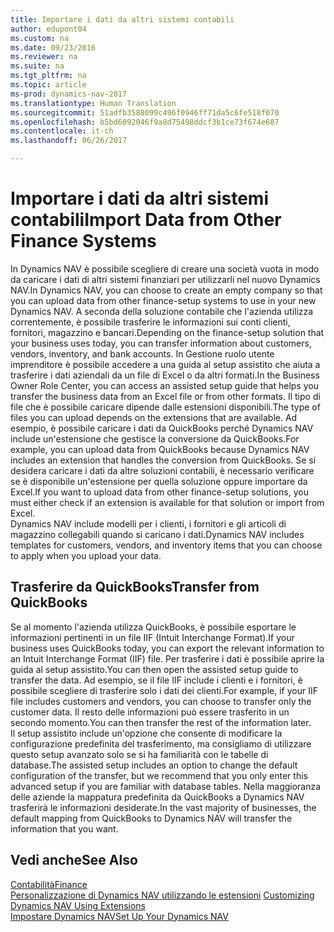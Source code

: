 ```yaml
---
title: Importare i dati da altri sistemi contabili
author: edupont04
ms.custom: na
ms.date: 09/23/2016
ms.reviewer: na
ms.suite: na
ms.tgt_pltfrm: na
ms.topic: article
ms-prod: dynamics-nav-2017
ms.translationtype: Human Translation
ms.sourcegitcommit: 51adfb3588099c496f0946ff71da5c6fe518f070
ms.openlocfilehash: b5bd6092046f9a8d75498ddcf3b1ce73f674e687
ms.contentlocale: it-ch
ms.lasthandoff: 06/26/2017

---
```


# <a name="import-data-from-other-finance-systems"></a><span data-ttu-id="72914-102">Importare i dati da altri sistemi contabili</span><span class="sxs-lookup"><span data-stu-id="72914-102">Import Data from Other Finance Systems</span></span>
<span data-ttu-id="72914-103">In Dynamics NAV è possibile scegliere di creare una società vuota in modo da caricare i dati di altri sistemi finanziari per utilizzarli nel nuovo Dynamics NAV.</span><span class="sxs-lookup"><span data-stu-id="72914-103">In Dynamics NAV, you can choose to create an empty company so that you can upload data from other finance-setup systems to use in your new Dynamics NAV.</span></span> <span data-ttu-id="72914-104">A seconda della soluzione contabile che l'azienda utilizza correntemente, è possibile trasferire le informazioni sui conti clienti, fornitori, magazzino e bancari.</span><span class="sxs-lookup"><span data-stu-id="72914-104">Depending on the finance-setup solution that your business uses today, you can transfer information about customers, vendors, inventory, and bank accounts.</span></span>
<span data-ttu-id="72914-105">In Gestione ruolo utente imprenditore è possibile accedere a una guida al setup assistito che aiuta a trasferire i dati aziendali da un file di Excel o da altri formati.</span><span class="sxs-lookup"><span data-stu-id="72914-105">In the Business Owner Role Center, you can access an assisted setup guide that helps you transfer the business data from an Excel file or from other formats.</span></span> <span data-ttu-id="72914-106">Il tipo di file che è possibile caricare dipende dalle estensioni disponibili.</span><span class="sxs-lookup"><span data-stu-id="72914-106">The type of files you can upload depends on the extensions that are available.</span></span> <span data-ttu-id="72914-107">Ad esempio, è possibile caricare i dati da QuickBooks perché Dynamics NAV include un'estensione che gestisce la conversione da QuickBooks.</span><span class="sxs-lookup"><span data-stu-id="72914-107">For example, you can upload data from QuickBooks because Dynamics NAV includes an extension that handles the conversion from QuickBooks.</span></span> <span data-ttu-id="72914-108">Se si desidera caricare i dati da altre soluzioni contabili, è necessario verificare se è disponibile un'estensione per quella soluzione oppure importare da Excel.</span><span class="sxs-lookup"><span data-stu-id="72914-108">If you want to upload data from other finance-setup solutions, you must either check if an extension is available for that solution or import from Excel.</span></span>  
<span data-ttu-id="72914-109">Dynamics NAV include modelli per i clienti, i fornitori e gli articoli di magazzino collegabili quando si caricano i dati.</span><span class="sxs-lookup"><span data-stu-id="72914-109">Dynamics NAV includes templates for customers, vendors, and inventory items that you can choose to apply when you upload your data.</span></span>  

## <a name="transfer-from-quickbooks"></a><span data-ttu-id="72914-110">Trasferire da QuickBooks</span><span class="sxs-lookup"><span data-stu-id="72914-110">Transfer from QuickBooks</span></span>
<span data-ttu-id="72914-111">Se al momento l'azienda utilizza QuickBooks, è possibile esportare le informazioni pertinenti in un file IIF (Intuit Interchange Format).</span><span class="sxs-lookup"><span data-stu-id="72914-111">If your business uses QuickBooks today, you can export the relevant information to an Intuit Interchange Format (IIF) file.</span></span> <span data-ttu-id="72914-112">Per trasferire i dati è possibile aprire la guida al setup assistito.</span><span class="sxs-lookup"><span data-stu-id="72914-112">You can then open the assisted setup guide to transfer the data.</span></span>
<span data-ttu-id="72914-113">Ad esempio, se il file IIF include i clienti e i fornitori, è possibile scegliere di trasferire solo i dati dei clienti.</span><span class="sxs-lookup"><span data-stu-id="72914-113">For example, if your IIF file includes customers and vendors, you can choose to transfer only the customer data.</span></span> <span data-ttu-id="72914-114">Il resto delle informazioni può essere trasferito in un secondo momento.</span><span class="sxs-lookup"><span data-stu-id="72914-114">You can then transfer the rest of the information later.</span></span>  
<span data-ttu-id="72914-115">Il setup assistito include un'opzione che consente di modificare la configurazione predefinita del trasferimento, ma consigliamo di utilizzare questo setup avanzato solo se si ha familiarità con le tabelle di database.</span><span class="sxs-lookup"><span data-stu-id="72914-115">The assisted setup includes an option to change the default configuration of the transfer, but we recommend that you only enter this advanced setup if you are familiar with database tables.</span></span> <span data-ttu-id="72914-116">Nella maggioranza delle aziende la mappatura predefinita da QuickBooks a Dynamics NAV trasferirà le informazioni desiderate.</span><span class="sxs-lookup"><span data-stu-id="72914-116">In the vast majority of businesses, the default mapping from QuickBooks to Dynamics NAV will transfer the information that you want.</span></span>

## <a name="see-also"></a><span data-ttu-id="72914-117">Vedi anche</span><span class="sxs-lookup"><span data-stu-id="72914-117">See Also</span></span>
[<span data-ttu-id="72914-118">Contabilità</span><span class="sxs-lookup"><span data-stu-id="72914-118">Finance</span></span>](finance-setup.md)  
<span data-ttu-id="72914-119">[Personalizzazione di Dynamics NAV utilizzando le estensioni](ui-extensions.md) </span><span class="sxs-lookup"><span data-stu-id="72914-119">[Customizing Dynamics NAV Using Extensions](ui-extensions.md) </span></span>  
[<span data-ttu-id="72914-120">Impostare Dynamics NAV</span><span class="sxs-lookup"><span data-stu-id="72914-120">Set Up Your Dynamics NAV</span></span>](setup.md)

